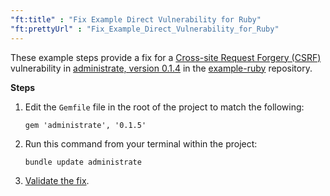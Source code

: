 ```yaml
---
"ft:title" : "Fix Example Direct Vulnerability for Ruby"
"ft:prettyUrl" : "Fix_Example_Direct_Vulnerability_for_Ruby"
---
```


These example steps provide a fix for a [Cross-site Request Forgery \(CSRF\)](https://www.sourceclear.com/registry/vulnerabilities/2281) vulnerability in [administrate, version 0.1.4](https://www.sourceclear.com/registry/libraries/245138?version=0.1.4) in the [example-ruby](https://github.com/srcclr/example-ruby) repository.

<p font-size="13pt"><b>Steps</b></p>

1. Edit the `Gemfile` file in the root of the project to match the following:

    ```
    gem 'administrate', '0.1.5'
    ```

2. Run this command from your terminal within the project:

    ```
    bundle update administrate  
    ```

3. [Validate the fix](https://docs.veracode.com/r/Validating_Fixed_Agent_Based_Scan_Results).